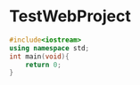# TestWebProject

``` cpp
#include<iostream>
using namespace std;
int main(void){
    return 0;
}
```
